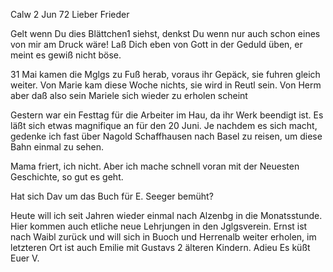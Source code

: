  Calw 2 Jun 72
Lieber Frieder

Gelt wenn Du dies Blättchen1 siehst, denkst Du wenn nur auch schon eines von mir am Druck wäre! Laß Dich eben von Gott in der Geduld üben, er meint es gewiß nicht böse.

31 Mai kamen die Mglgs zu Fuß herab, voraus ihr Gepäck, sie fuhren gleich weiter. Von Marie kam diese Woche nichts, sie wird in Reutl sein. Von Herm aber daß also sein Mariele sich wieder zu erholen scheint

Gestern war ein Festtag für die Arbeiter im Hau, da ihr Werk beendigt ist. Es läßt sich etwas magnifique an für den 20 Juni. Je nachdem es sich macht, gedenke ich fast über Nagold Schaffhausen nach Basel zu reisen, um diese Bahn einmal zu sehen.

Mama friert, ich nicht. Aber ich mache schnell voran mit der Neuesten Geschichte, so gut es geht.

Hat sich Dav um das Buch für E. Seeger bemüht?

Heute will ich seit Jahren wieder einmal nach Alzenbg in die Monatsstunde. Hier kommen auch etliche neue Lehrjungen in den Jglgsverein. 
Ernst ist nach Waibl zurück und will sich in Buoch und Herrenalb weiter erholen, im letzteren Ort ist auch Emilie mit Gustavs 2 älteren Kindern. 
 Adieu
 Es küßt Euer V.
